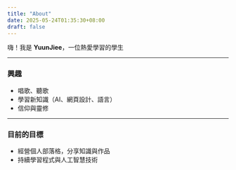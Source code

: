 ```yaml
---
title: "About"
date: 2025-05-24T01:35:30+08:00
draft: false
---
```


嗨！我是 **YuunJiee**，一位熱愛學習的學生

---

### 興趣

- 唱歌、聽歌
- 學習新知識（AI、網頁設計、語言）
- 信仰與靈修

---

### 目前的目標

- 經營個人部落格，分享知識與作品
- 持續學習程式與人工智慧技術